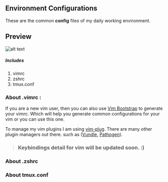 ## Environment Configurations


These are the common **config** files of my daily working environment. 

## Preview


![alt text](https://github.com/redwandipto/Environment-Configuration/raw/master/imgs/preview.jpg "Vim + Tmux + Zsh")


##### Includes
1. vimrc
2. zshrc
3. tmux.conf


### About .vimrc : 
If you are a new vim user, then you can also use [Vim Bootstrap](http://vim-bootstrap.com/) to generate your vimrc. Which will help you generate common configurations for your vim or you can use this one.

To manage my vim plugins I am using [vim-plug](https://github.com/junegunn/vim-plug). There are many other plugin managers out there. such as ([Vundle](https://github.com/VundleVim/Vundle.vim), [Pathogen](https://github.com/tpope/vim-pathogen)).

> ### Keybindings detail for vim will be updated soon. :) 

### About .zshrc
### About tmux.conf

